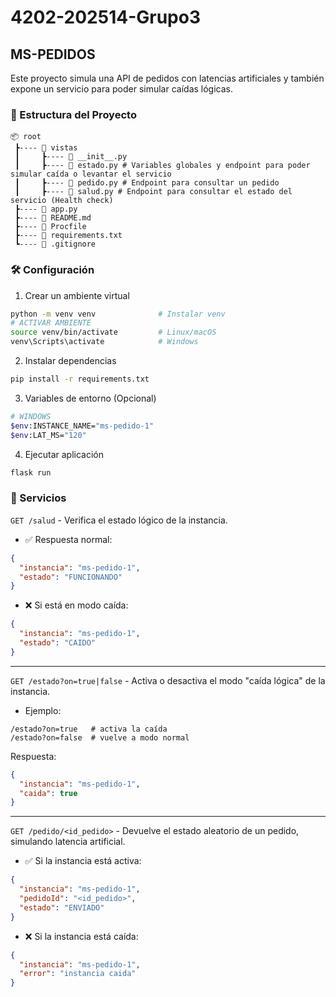 # 4202-202514-Grupo3

## MS-PEDIDOS

Este proyecto simula una API de pedidos con latencias artificiales y también expone un servicio para poder simular caídas lógicas.

###  📁 Estructura del Proyecto

```
📦 root
 ┣---- 📂 vistas
 ┃     ┣---- 📜 __init__.py
 ┃     ┣---- 📜 estado.py # Variables globales y endpoint para poder simular caída o levantar el servicio
 ┃     ┣---- 📜 pedido.py # Endpoint para consultar un pedido
 ┃     ┣---- 📜 salud.py # Endpoint para consultar el estado del servicio (Health check)
 ┣---- 📜 app.py
 ┣---- 📜 README.md
 ┣---- 📜 Procfile
 ┣---- 📜 requirements.txt
 ┗---- 📜 .gitignore
```

### 🛠️ Configuración

1. Crear un ambiente virtual 
```bash
python -m venv venv              # Instalar venv
# ACTIVAR AMBIENTE
source venv/bin/activate         # Linux/macOS
venv\Scripts\activate            # Windows
```

2. Instalar dependencias

```bash
pip install -r requirements.txt
```

3. Variables de entorno (Opcional)
```bash
# WINDOWS
$env:INSTANCE_NAME="ms-pedido-1"
$env:LAT_MS="120"
```

4. Ejecutar aplicación
```bash
flask run
```

### 🚀 Servicios
`GET /salud` - Verifica el estado lógico de la instancia.

- ✅ Respuesta normal:
```json
{
  "instancia": "ms-pedido-1",
  "estado": "FUNCIONANDO"
}
```

- ❌ Si está en modo caída:
```json
{
  "instancia": "ms-pedido-1",
  "estado": "CAIDO"
}
```

---

`GET /estado?on=true|false` - Activa o desactiva el modo "caída lógica" de la instancia.

- Ejemplo:
```
/estado?on=true   # activa la caída
/estado?on=false  # vuelve a modo normal
```

Respuesta:
```json
{
  "instancia": "ms-pedido-1",
  "caida": true
}
```

---

`GET /pedido/<id_pedido>` - Devuelve el estado aleatorio de un pedido, simulando latencia artificial.

- ✅ Si la instancia está activa:
```json
{
  "instancia": "ms-pedido-1",
  "pedidoId": "<id_pedido>",
  "estado": "ENVIADO"
}
```

- ❌ Si la instancia está caída:
```json
{
  "instancia": "ms-pedido-1",
  "error": "instancia caida"
}
```